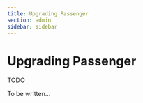 ```yaml
---
title: Upgrading Passenger
section: admin
sidebar: sidebar
---
```

# Upgrading Passenger

TODO

To be written...
